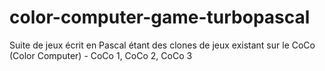 # color-computer-game-turbopascal
Suite de jeux écrit en Pascal étant des clones de jeux existant sur le CoCo (Color Computer) - CoCo 1, CoCo 2, CoCo 3
